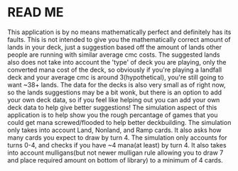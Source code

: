# READ ME
This application is by no means mathematically perfect and definitely has its faults. 
This is not intended to give you the mathematically correct amount of lands in your deck, just a suggestion based off the amount of lands other people are running
with similar average cmc costs.
The suggested lands also does not take into account the 'type' of deck you are playing, only the converted mana cost of the deck, so obviously if you're playing
a landfall deck and your average cmc is around 3(hypothetical), you're still going to want ~38+ lands.
The data for the decks is also very small as of right now, so the lands suggestions may be a bit wonk, but there is an option to add your own deck data, so
if you feel like helping out you can add your own deck data to help give better suggestions!
The simulation aspect of this application is to help show you the rough percantage of games that you could get mana screwed/flooded to help better deckbuilding.
The simulation only takes into account Land, Nonland, and Ramp cards. It also asks how many cards you expect to draw by turn 4. 
The simulation only accounts for turns 0-4, and checks if you have ~4 mana(at least) by turn 4. It also takes into account mulligans(but not newer mulligan rule
allowing you to draw 7 and place required amount on bottom of library) to a minimum of 4 cards.
